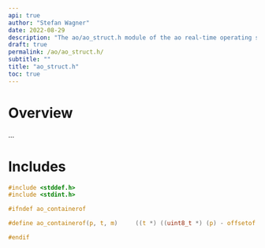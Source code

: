 ```yaml
---
api: true
author: "Stefan Wagner"
date: 2022-08-29
description: "The ao/ao_struct.h module of the ao real-time operating system."
draft: true
permalink: /ao/ao_struct.h/ 
subtitle: ""
title: "ao_struct.h"
toc: true
---
```


# Overview

...

# Includes

```c
#include <stddef.h>
#include <stdint.h>

#ifndef ao_containerof

#define ao_containerof(p, t, m)     ((t *) ((uint8_t *) (p) - offsetof(t, m)))

#endif

```
